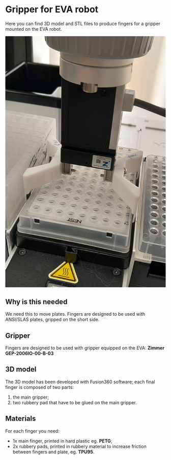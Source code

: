 # Gripper for EVA robot

Here you can find 3D model and STL files to produce fingers for a gripper mounted on the EVA robot.

![Final mounting of gripper and fingers](assets/EVA_GripperForPlate_small.jpg)

## Why is this needed

We need this to move plates.
Fingers are designed to be used with ANSI/SLAS plates, gripped on the short side.

## Gripper

Fingers are designed to be used with gripper equipped on the EVA: **Zimmer GEP-2006IO-00-B-03** 


## 3D model

The 3D model has been developed with Fusion360 software; each final finger is composed of two parts:
1. the main gripper;
2. two rubbery pad that have to be glued on the main gripper.

## Materials

For each finger you need: 
- 1x main finger, printed in hard plastic eg. **PETG**;
- 2x rubbery pads, printed in rubbery material to increase friction between fingers and plate, eg. **TPU95**.